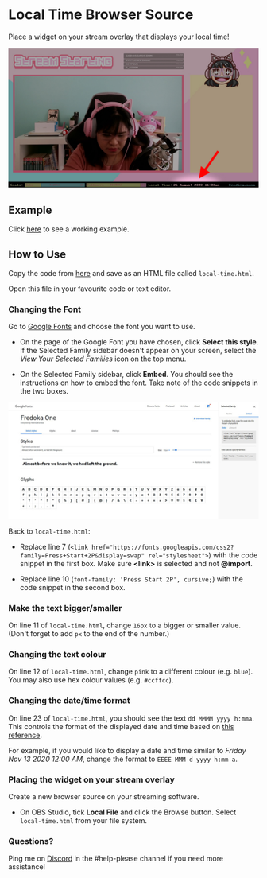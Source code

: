 # Local Time Browser Source

Place a widget on your stream overlay that displays your local time!

![How the Local Time widget looks on my stream overlay](images/overlay.jpg)


## Example
Click [here](https://cdmama.github.io/obs-sources/local-time/sample.html) to see a working example.

## How to Use

Copy the code from [here](https://raw.githubusercontent.com/cdmama/obs-sources/master/local-time/sample.html) and save as an HTML file called `local-time.html`.

Open this file in your favourite code or text editor.

### Changing the Font

Go to [Google Fonts](https://fonts.google.com) and choose the font you want to use.

* On the page of the Google Font you have chosen, click **Select this style**.  If the Selected Family sidebar doesn't appear on your screen, select the *View Your Selected Families* icon on the top menu.

* On the Selected Family sidebar, click **Embed**. You should see the instructions on how to embed the font. Take note of the code snippets in the two boxes.

![How to embed a Google Font](images/embed.jpg)

Back to `local-time.html`:

* Replace line 7 (`<link href="https://fonts.googleapis.com/css2?family=Press+Start+2P&display=swap" rel="stylesheet">`) with the code snippet in the first box. Make sure **\<link\>** is selected and not **@import**.

* Replace line 10 (`font-family: 'Press Start 2P', cursive;`) with the code snippet in the second box.

### Make the text bigger/smaller

On line 11 of `local-time.html`, change `16px` to a bigger or smaller value. (Don't forget to add `px` to the end of the number.)

### Changing the text colour

On line 12 of `local-time.html`, change `pink` to a different colour (e.g. `blue`). You may also use hex colour values (e.g. `#ccffcc`).

### Changing the date/time format

On line 23 of `local-time.html`, you should see the text `dd MMMM yyyy h:mma`. This controls the format of the displayed date and time based on [this reference](https://moment.github.io/luxon/docs/manual/formatting#table-of-tokens).

For example, if you would like to display a date and time similar to *Friday Nov 13 2020 12:00 AM*, change the format to `EEEE MMM d yyyy h:mm a`.

### Placing the widget on your stream overlay

Create a new browser source on your streaming software. 

* On OBS Studio, tick **Local File** and click the Browse button. Select `local-time.html` from your file system.

### Questions?

Ping me on [Discord](https://discord.gg/a9sJHUu) in the #help-please channel if you need more assistance! 